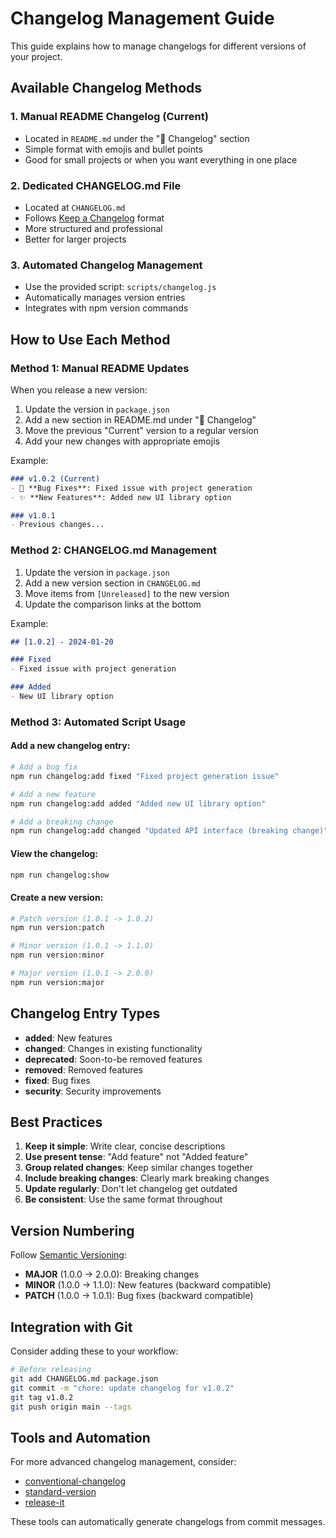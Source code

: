 # Changelog Management Guide

This guide explains how to manage changelogs for different versions of your project.

## Available Changelog Methods

### 1. Manual README Changelog (Current)
- Located in `README.md` under the "📝 Changelog" section
- Simple format with emojis and bullet points
- Good for small projects or when you want everything in one place

### 2. Dedicated CHANGELOG.md File
- Located at `CHANGELOG.md`
- Follows [Keep a Changelog](https://keepachangelog.com/) format
- More structured and professional
- Better for larger projects

### 3. Automated Changelog Management
- Use the provided script: `scripts/changelog.js`
- Automatically manages version entries
- Integrates with npm version commands

## How to Use Each Method

### Method 1: Manual README Updates

When you release a new version:

1. Update the version in `package.json`
2. Add a new section in README.md under "📝 Changelog"
3. Move the previous "Current" version to a regular version
4. Add your new changes with appropriate emojis

Example:
```markdown
### v1.0.2 (Current)
- 🐛 **Bug Fixes**: Fixed issue with project generation
- ✨ **New Features**: Added new UI library option

### v1.0.1
- Previous changes...
```

### Method 2: CHANGELOG.md Management

1. Update the version in `package.json`
2. Add a new version section in `CHANGELOG.md`
3. Move items from `[Unreleased]` to the new version
4. Update the comparison links at the bottom

Example:
```markdown
## [1.0.2] - 2024-01-20

### Fixed
- Fixed issue with project generation

### Added
- New UI library option
```

### Method 3: Automated Script Usage

#### Add a new changelog entry:
```bash
# Add a bug fix
npm run changelog:add fixed "Fixed project generation issue"

# Add a new feature
npm run changelog:add added "Added new UI library option"

# Add a breaking change
npm run changelog:add changed "Updated API interface (breaking change)"
```

#### View the changelog:
```bash
npm run changelog:show
```

#### Create a new version:
```bash
# Patch version (1.0.1 -> 1.0.2)
npm run version:patch

# Minor version (1.0.1 -> 1.1.0)
npm run version:minor

# Major version (1.0.1 -> 2.0.0)
npm run version:major
```

## Changelog Entry Types

- **added**: New features
- **changed**: Changes in existing functionality
- **deprecated**: Soon-to-be removed features
- **removed**: Removed features
- **fixed**: Bug fixes
- **security**: Security improvements

## Best Practices

1. **Keep it simple**: Write clear, concise descriptions
2. **Use present tense**: "Add feature" not "Added feature"
3. **Group related changes**: Keep similar changes together
4. **Include breaking changes**: Clearly mark breaking changes
5. **Update regularly**: Don't let changelog get outdated
6. **Be consistent**: Use the same format throughout

## Version Numbering

Follow [Semantic Versioning](https://semver.org/):
- **MAJOR** (1.0.0 -> 2.0.0): Breaking changes
- **MINOR** (1.0.0 -> 1.1.0): New features (backward compatible)
- **PATCH** (1.0.0 -> 1.0.1): Bug fixes (backward compatible)

## Integration with Git

Consider adding these to your workflow:

```bash
# Before releasing
git add CHANGELOG.md package.json
git commit -m "chore: update changelog for v1.0.2"
git tag v1.0.2
git push origin main --tags
```

## Tools and Automation

For more advanced changelog management, consider:
- [conventional-changelog](https://github.com/conventional-changelog/conventional-changelog)
- [standard-version](https://github.com/conventional-changelog/standard-version)
- [release-it](https://github.com/release-it/release-it)

These tools can automatically generate changelogs from commit messages.
